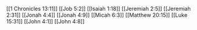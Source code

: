 [[1 Chronicles 13:11]]
[[Job 5:2]]
[[Isaiah 1:18]]
[[Jeremiah 2:5]]
[[Jeremiah 2:31]]
[[Jonah 4:4]]
[[Jonah 4:9]]
[[Micah 6:3]]
[[Matthew 20:15]]
[[Luke 15:31]]
[[John 4:1]]
[[John 4:8]]
